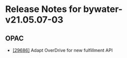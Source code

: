 
# Release Notes for bywater-v21.05.07-03

## OPAC

- [[29686]](http://bugs.koha-community.org/bugzilla3/show_bug.cgi?id=29686) Adapt OverDrive for new fulfillment API



